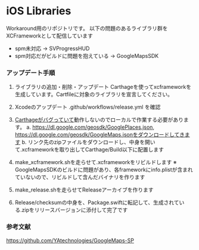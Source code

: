# iOS Libraries

Workaround用のリポジトリです。
以下の問題のあるライブラリ群をXCFrameworkとして配信しています
- spm未対応 -> SVProgressHUD
- spm対応だがビルドに問題を抱えている -> GoogleMapsSDK


### アップデート手順
1. ライブラリの追加・削除・アップデート
Carthageを使ってxcframeworkを生成しています。Cartfileに対象のライブラリを宣言してください。

2. Xcodeのアップデート
.github/workflows/release.yml を確認

3. [Carthageがバグっていて](https://github.com/Carthage/Carthage/issues/3253)動作しないのでローカルで作業する必要があります。
 a. https://dl.google.com/geosdk/GooglePlaces.json, https://dl.google.com/geosdk/GoogleMaps.jsonをダウンロードしてきます
 b. リンク先のzipファイルをダウンロードし、中身を開いて.xcframeworkを取り出してCarthage/Build以下に配置します
4. make_xcframework.shを走らせて.xcframeworkをリビルドします
 ※ GoogleMapsSDKのビルドに問題があり、各frameworkにinfo.plistが含まれていないので、リビルドして含んだバイナリを作ります
 5. make_release.shを走らせてReleaseアーカイブを作ります
 6. Release/checksumの中身を、Package.swiftに転記して、生成されている.zipをリリースバージョンに添付して完了です

### 参考文献
https://github.com/YAtechnologies/GoogleMaps-SP

